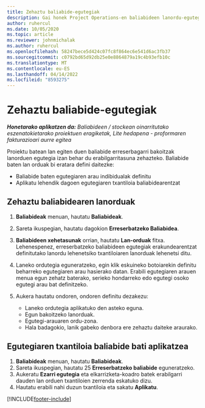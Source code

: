 ```yaml
---
title: Zehaztu baliabide-egutegiak
description: Gai honek Project Operations-en baliabideen lanordu-egutegiak definitzeko moduari buruzko informazioa eskaintzen du.
author: ruhercul
ms.date: 10/05/2020
ms.topic: article
ms.reviewer: johnmichalak
ms.author: ruhercul
ms.openlocfilehash: 58247bece5d424c07fc8f864ec6e541d6ac3fb37
ms.sourcegitcommit: c0792bd65d92db25e0e8864879a19c4b93efb10c
ms.translationtype: MT
ms.contentlocale: eu-ES
ms.lasthandoff: 04/14/2022
ms.locfileid: "8593275"
---
```

# <a name="define-resource-calendars"></a>Zehaztu baliabide-egutegiak

_**Honetarako aplikatzen da:** Baliabideen / stockean oinarritutako eszenatokietarako proiektuen eragiketak, Lite hedapena - proformaren fakturazioari aurre egitea_

Proiektu batean lan egiten duen baliabide erreserbagarri bakoitzak lanorduen egutegia izan behar du erabilgarritasuna zehazteko. Baliabide baten lan orduak bi eratara defini daitezke: 

   - Baliabide baten egutegiaren arau indibidualak definitu
   - Aplikatu lehendik dagoen egutegiaren txantiloia baliabidearentzat

## <a name="define-a-resources-working-hours"></a>Zehaztu baliabidearen lanorduak

1. **Baliabideak** menuan, hautatu **Baliabideak**.
2. Sareta ikuspegian, hautatu dagokion **Erreserbatzeko Baliabidea**.
3. **Baliabideen xehetasunak** orrian, hautatu **Lan-orduak** fitxa. Lehenespenez, erreserbatzeko baliabideen egutegiak erakundearentzat definitutako lanordu lehenetsiko txantiloiaren lanorduak lehenetsi ditu.
4. Laneko ordutegia eguneratzeko, egin klik eskuineko botoiarekin definitu beharreko egutegiaren arau hasierako datan. Erabili egutegiaren arauen menua egun zehatz baterako, serieko hondarreko edo egutegi osoko egutegi arau bat definitzeko.
5. Aukera hautatu ondoren, ondoren definitu dezakezu:

    - Laneko ordutegia aplikatuko den asteko eguna.
    - Egun bakoitzeko lanorduak.
    - Egutegi-arauaren ordu-zona.
    - Hala badagokio, lanik gabeko denbora ere zehaztu daiteke araurako.

## <a name="applying-a-calendar-template-to-a-resource"></a>Egutegiaren txantiloia baliabide bati aplikatzea

1. **Baliabideak** menuan, hautatu **Baliabideak**.
2. Sareta ikuspegian, hautatu 25 **Erreserbatzeko baliabide** eguneratzeko.
3. Aukeratu **Ezarri egutegia** eta elkarrizketa-koadro batek erabilgarri dauden lan orduen txantiloien zerrenda eskatuko dizu.
4. Hautatu erabili nahi duzun txantiloia eta sakatu **Aplikatu**.


[!INCLUDE[footer-include](../includes/footer-banner.md)]